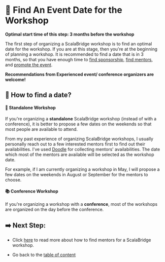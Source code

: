 # :calendar: Find An Event Date for the Workshop

**Optimal start time of this step: 3 months before the workshop**


The first step of organizing a ScalaBridge workshop is to find an optimal date for the workshop. If you are at this stage, then you're at the beginning of planning a workshop. It is recommended to find a date that is in 3 months, so that you have enough time to [find sponsorship](./sponsorship.md), [find mentors](./invite-mentors.md), and [promote the event](./promote-workshop.md).

**Recommendations from Experienced event/ conference organizers are welcome!**


## :bookmark_tabs: How to find a date?

#### :notebook_with_decorative_cover: Standalone Workshop
If you're organizing a **standalone** ScalaBridge workshop (instead of with a conference), it is better to propose a few dates on the weekends so that most people are available to attend.

From my past experience of organizing ScalaBridge workshops, I usually personally reach out to a few interested mentors first to find out their availabilities. I've used [Doodle](https://doodle.com/) for collecting mentors' availabilities. The date which most of the mentors are available will be selected as the workshop date.

For example, if I am currently organizing a workshop in May, I will propose a few dates on the weekends in August or September for the mentors to choose.


#### :books: Conference Workshop
If you're organizing a workshop with a **conference**, most of the workshops are organized on the day before the conference.


## :arrow_right: Next Step:
- Click [here](./invite-mentors.md) to read more about how to find mentors for a ScalaBridge workshop.

- Go back to the [table of content](../README.md)